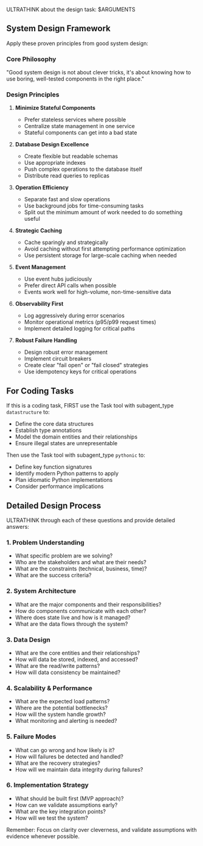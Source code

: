 ULTRATHINK about the design task: $ARGUMENTS

## System Design Framework

Apply these proven principles from good system design:

### Core Philosophy
"Good system design is not about clever tricks, it's about knowing how to use boring, well-tested components in the right place."

### Design Principles

1. **Minimize Stateful Components**
   - Prefer stateless services where possible
   - Centralize state management in one service
   - Stateful components can get into a bad state

2. **Database Design Excellence**
   - Create flexible but readable schemas
   - Use appropriate indexes
   - Push complex operations to the database itself
   - Distribute read queries to replicas

3. **Operation Efficiency**
   - Separate fast and slow operations
   - Use background jobs for time-consuming tasks
   - Split out the minimum amount of work needed to do something useful

4. **Strategic Caching**
   - Cache sparingly and strategically
   - Avoid caching without first attempting performance optimization
   - Use persistent storage for large-scale caching when needed

5. **Event Management**
   - Use event hubs judiciously
   - Prefer direct API calls when possible
   - Events work well for high-volume, non-time-sensitive data

6. **Observability First**
   - Log aggressively during error scenarios
   - Monitor operational metrics (p95/p99 request times)
   - Implement detailed logging for critical paths

7. **Robust Failure Handling**
   - Design robust error management
   - Implement circuit breakers
   - Create clear "fail open" or "fail closed" strategies
   - Use idempotency keys for critical operations

## For Coding Tasks

If this is a coding task, FIRST use the Task tool with subagent_type `datastructure` to:
- Define the core data structures
- Establish type annotations
- Model the domain entities and their relationships
- Ensure illegal states are unrepresentable

Then use the Task tool with subagent_type `pythonic` to:
- Define key function signatures
- Identify modern Python patterns to apply
- Plan idiomatic Python implementations
- Consider performance implications

## Detailed Design Process

ULTRATHINK through each of these questions and provide detailed answers:

### 1. Problem Understanding
- What specific problem are we solving?
- Who are the stakeholders and what are their needs?
- What are the constraints (technical, business, time)?
- What are the success criteria?

### 2. System Architecture
- What are the major components and their responsibilities?
- How do components communicate with each other?
- Where does state live and how is it managed?
- What are the data flows through the system?

### 3. Data Design
- What are the core entities and their relationships?
- How will data be stored, indexed, and accessed?
- What are the read/write patterns?
- How will data consistency be maintained?

### 4. Scalability & Performance
- What are the expected load patterns?
- Where are the potential bottlenecks?
- How will the system handle growth?
- What monitoring and alerting is needed?

### 5. Failure Modes
- What can go wrong and how likely is it?
- How will failures be detected and handled?
- What are the recovery strategies?
- How will we maintain data integrity during failures?

### 6. Implementation Strategy
- What should be built first (MVP approach)?
- How can we validate assumptions early?
- What are the key integration points?
- How will we test the system?

Remember: Focus on clarity over cleverness, and validate assumptions with evidence whenever possible.
